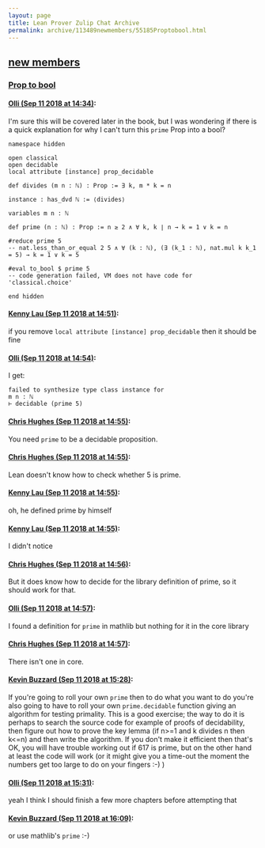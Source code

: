 ```yaml
---
layout: page
title: Lean Prover Zulip Chat Archive 
permalink: archive/113489newmembers/55185Proptobool.html
---
```


## [new members](index.html)
### [Prop to bool](55185Proptobool.html)

#### [Olli (Sep 11 2018 at 14:34)](https://leanprover.zulipchat.com/#narrow/stream/113489-new%20members/topic/Prop%20to%20bool/near/133728628):
I'm sure this will be covered later in the book, but I was wondering if there is a quick explanation for why I can't turn this `prime` Prop into a bool?

```lean
namespace hidden

open classical
open decidable
local attribute [instance] prop_decidable

def divides (m n : ℕ) : Prop := ∃ k, m * k = n

instance : has_dvd ℕ := ⟨divides⟩

variables m n : ℕ

def prime (n : ℕ) : Prop := n ≥ 2 ∧ ∀ k, k ∣ n → k = 1 ∨ k = n 

#reduce prime 5
-- nat.less_than_or_equal 2 5 ∧ ∀ (k : ℕ), (∃ (k_1 : ℕ), nat.mul k k_1 = 5) → k = 1 ∨ k = 5

#eval to_bool $ prime 5
-- code generation failed, VM does not have code for 'classical.choice'

end hidden
```

#### [Kenny Lau (Sep 11 2018 at 14:51)](https://leanprover.zulipchat.com/#narrow/stream/113489-new%20members/topic/Prop%20to%20bool/near/133729533):
if you remove `local attribute [instance] prop_decidable` then it should be fine

#### [Olli (Sep 11 2018 at 14:54)](https://leanprover.zulipchat.com/#narrow/stream/113489-new%20members/topic/Prop%20to%20bool/near/133729720):
I get:

```
failed to synthesize type class instance for
m n : ℕ
⊢ decidable (prime 5)
```

#### [Chris Hughes (Sep 11 2018 at 14:55)](https://leanprover.zulipchat.com/#narrow/stream/113489-new%20members/topic/Prop%20to%20bool/near/133729749):
You need `prime` to be a decidable proposition.

#### [Chris Hughes (Sep 11 2018 at 14:55)](https://leanprover.zulipchat.com/#narrow/stream/113489-new%20members/topic/Prop%20to%20bool/near/133729757):
Lean doesn't know how to check whether 5 is prime.

#### [Kenny Lau (Sep 11 2018 at 14:55)](https://leanprover.zulipchat.com/#narrow/stream/113489-new%20members/topic/Prop%20to%20bool/near/133729766):
oh, he defined prime by himself

#### [Kenny Lau (Sep 11 2018 at 14:55)](https://leanprover.zulipchat.com/#narrow/stream/113489-new%20members/topic/Prop%20to%20bool/near/133729769):
I didn't notice

#### [Chris Hughes (Sep 11 2018 at 14:56)](https://leanprover.zulipchat.com/#narrow/stream/113489-new%20members/topic/Prop%20to%20bool/near/133729814):
But it does know how to decide for the library definition of prime, so it should work for that.

#### [Olli (Sep 11 2018 at 14:57)](https://leanprover.zulipchat.com/#narrow/stream/113489-new%20members/topic/Prop%20to%20bool/near/133729861):
I found a definition for `prime` in mathlib but nothing for it in the core library

#### [Chris Hughes (Sep 11 2018 at 14:57)](https://leanprover.zulipchat.com/#narrow/stream/113489-new%20members/topic/Prop%20to%20bool/near/133729875):
There isn't one in core.

#### [Kevin Buzzard (Sep 11 2018 at 15:28)](https://leanprover.zulipchat.com/#narrow/stream/113489-new%20members/topic/Prop%20to%20bool/near/133731851):
If you're going to roll your own `prime` then to do what you want to do you're also going to have to roll your own `prime.decidable` function giving an algorithm for testing primality. This is a good exercise; the way to do it is perhaps to search the source code for example of proofs of decidability, then figure out how to prove the key lemma (if n>=1 and k divides n then k<=n) and then write the algorithm. If you don't make it efficient then that's OK, you will have trouble working out if 617 is prime, but on the other hand at least the code will work (or it might give you a time-out the moment the numbers get too large to do on your fingers :-) )

#### [Olli (Sep 11 2018 at 15:31)](https://leanprover.zulipchat.com/#narrow/stream/113489-new%20members/topic/Prop%20to%20bool/near/133732019):
yeah I think I should finish a few more chapters before attempting that

#### [Kevin Buzzard (Sep 11 2018 at 16:09)](https://leanprover.zulipchat.com/#narrow/stream/113489-new%20members/topic/Prop%20to%20bool/near/133734843):
or use mathlib's `prime` :-)


